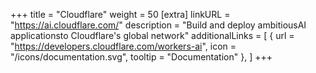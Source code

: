 +++
title = "Cloudflare"
weight = 50
[extra]
linkURL = "https://ai.cloudflare.com/"
description = "Build and deploy ambitiousAI applicationsto Cloudflare's global network"
additionalLinks = [
  { url = "https://developers.cloudflare.com/workers-ai", icon = "/icons/documentation.svg", tooltip = "Documentation" },
]
+++